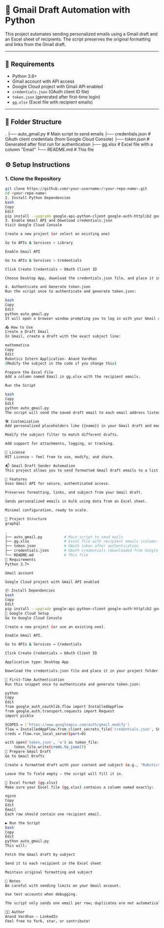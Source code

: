 # 📧 Gmail Draft Automation with Python

This project automates sending personalized emails using a Gmail draft and an Excel sheet of recipients. The script preserves the original formatting and links from the Gmail draft.

---

## 🔧 Requirements

- Python 3.8+
- Gmail account with API access
- Google Cloud project with Gmail API enabled
- `credentials.json` (OAuth client ID file)
- `token.json` (generated after first-time login)
- `gg.xlsx` (Excel file with recipient emails)

---

## 📁 Folder Structure

.
├── auto_gmail.py # Main script to send emails
├── credentials.json # OAuth client credentials (from Google Cloud Console)
├── token.json # Generated after first run for authentication
├── gg.xlsx # Excel file with a column "Email"
└── README.md # This file


## ⚙️ Setup Instructions

### 1. Clone the Repository

```bash
git clone https://github.com/<your-username>/<your-repo-name>.git
cd <your-repo-name>
2. Install Python Dependencies
bash
Copy
Edit
pip install --upgrade google-api-python-client google-auth-httplib2 google-auth-oauthlib pandas openpyxl
3. Enable Gmail API and Download credentials.json
Visit Google Cloud Console

Create a new project (or select an existing one)

Go to APIs & Services > Library

Enable Gmail API

Go to APIs & Services > Credentials

Click Create Credentials > OAuth Client ID

Choose Desktop App, download the credentials.json file, and place it in your project folder

4. Authenticate and Generate token.json
Run the script once to authenticate and generate token.json:

bash
Copy
Edit
python auto_gmail.py
It will open a browser window prompting you to log in with your Gmail account.

📤 How to Use
Create a Draft Email
In Gmail, create a draft with the exact subject line:

mathematica
Copy
Edit
Robotics Intern Application- Anand Vardhan
(Modify the subject in the code if you change this)

Prepare the Excel File
Add a column named Email in gg.xlsx with the recipient emails.

Run the Script

bash
Copy
Edit
python auto_gmail.py
The script will send the saved draft email to each email address listed in the Excel sheet, preserving formatting and links.

🛠 Customization
Add personalized placeholders like {{name}} in your Gmail draft and modify the script to replace them using the Excel sheet.

Modify the subject filter to match different drafts.

Add support for attachments, logging, or tracking.

🧾 License
MIT License — feel free to use, modify, and share.

📬 Gmail Draft Sender Automation
This project allows you to send formatted Gmail draft emails to a list of recipients using Python and the Gmail API. It maintains the original formatting and content of your Gmail draft and sends it to emails listed in an Excel sheet.

🚀 Features
Uses Gmail API for secure, authenticated access.

Preserves formatting, links, and subject from your Gmail draft.

Sends personalized emails in bulk using data from an Excel sheet.

Minimal configuration, ready to scale.

📁 Project Structure
graphql

.
├── auto_gmail.py          # Main script to send mails
├── gg.xlsx                # Excel file with recipient emails (column: Email)
├── token.json             # OAuth token after authentication
├── credentials.json       # OAuth credentials (downloaded from Google Cloud)
└── README.md              # This file
🧰 Requirements
Python 3.7+

Gmail account

Google Cloud project with Gmail API enabled

📦 Install Dependencies
bash
Copy
Edit
pip install --upgrade google-api-python-client google-auth-httplib2 google-auth-oauthlib pandas openpyxl
🔑 Google Cloud Setup
Go to Google Cloud Console

Create a new project (or use an existing one).

Enable Gmail API.

Go to APIs & Services → Credentials

Click Create Credentials → OAuth Client ID

Application type: Desktop App

Download the credentials.json file and place it in your project folder.

🔐 First-Time Authentication
Run this snippet once to authenticate and generate token.json:

python
Copy
Edit
from google_auth_oauthlib.flow import InstalledAppFlow
from google.auth.transport.requests import Request
import pickle

SCOPES = ['https://www.googleapis.com/auth/gmail.modify']
flow = InstalledAppFlow.from_client_secrets_file('credentials.json', SCOPES)
creds = flow.run_local_server(port=0)

with open('token.json', 'w') as token_file:
    token_file.write(creds.to_json())
📝 Prepare Gmail Draft
Go to Gmail Drafts

Create a formatted draft with your content and subject (e.g., "Robotics Intern Application- Anand Vardhan")

Leave the To field empty — the script will fill it in.

📄 Excel Format (gg.xlsx)
Make sure your Excel file (gg.xlsx) contains a column named exactly:

nginx
Copy
Edit
Email
Each row should contain one recipient email.

▶️ Run the Script
bash
Copy
Edit
python auto_gmail.py
This will:

Fetch the Gmail draft by subject

Send it to each recipient in the Excel sheet

Maintain original formatting and subject

🛑 Notes
Be careful with sending limits on your Gmail account.

Use test accounts when debugging.

The script only sends one email per row; duplicates are not automatically filtered.

👨‍💻 Author
Anand Vardhan – LinkedIn
Feel free to fork, star, or contribute!
